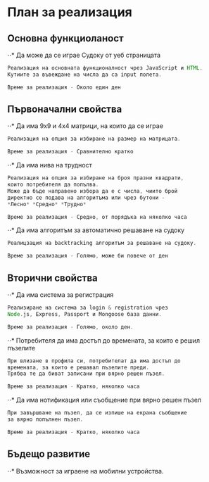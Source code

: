 # План за реализация

## Основна функциоланост
⋅⋅* Да може да се играе Судоку от уеб страницата
 ```groovy
 Реализация на основната функционалност чрез JavaScript и HTML.
 Кутиите за въвеждане на числа да са input полета.

 Време за реализация - Около един ден 
 ```

## Първоначални свойства
⋅⋅* Да има 9х9 и 4х4 матрици, на които да се играе
 ```groovy
 Реализация на опция за избиране на размер на матрицата.
 
 Време за реализация - Сравнително кратко
 ```
⋅⋅* Да има нива на трудност
 ```groovy
 Реализация на опция за избиране на броя празни квадрати,
 които потребителя да попълва.
 Може да бъде направено избора да е с числа, чиито брой 
 директно се подава на алгоритъма или чрез бутони -
 *Лесно* *Средно* *Трудно*

 Време за реализация - Средно, от порядъка на няколко часа
 ```
⋅⋅* Да има алгоритъм за автоматично решаване на судоку
 ```groovy
 Реалицзация на backtracking алгоритъм за решаване на судоку.

 Време за реализация - Голямо, може би повече от ден
 ```

## Вторични свойства
⋅⋅* Да има система за регистрация
 ```groovy
 Реализиране на система за login & registration чрез 
 Node.js, Express, Passport и Mongoose база данни.

 Време за реализация - Голямо, около ден.
 ```
⋅⋅* Потребителя да има достъп до времената, за които е 
 	решил пъзелите
 ```groovy
 При влизане в профила си, потребителат да има достъп до
 времената, за които е решавал пъзелите преди.
 Трябва те да биват записани при вярно решен пъзел.

 Време за реализация - Кратко, няколко часа
 ```
⋅⋅* Да има нотификация или съобщение при вярно решен пъзел
 ```groovy
 При завършване на пъзел, да се изпише на екрана съобщение
 за вярно попълнен пъзел.

 Време за реализация - Кратко, няколко часа
 ```

## Бъдещо развитие
⋅⋅* Възможност за играене на мобилни устройства.
